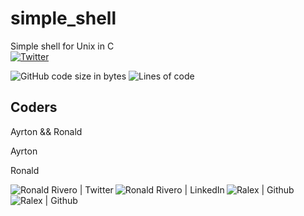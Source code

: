# simple_shell
Simple shell for Unix in C  
[![Twitter](https://img.shields.io/twitter/url?label=share&style=social&url=https%3A%2F%2Fgithub.com%2Fralexrivero%2Fsimple_shell)](https://twitter.com/intent/tweet?text=Wow:&url=https%3A%2F%2Fgithub.com%2Fralexrivero%2Fsimple_shell)

![GitHub code size in bytes](https://img.shields.io/github/languages/code-size/ralexrivero/simple_shell)
![Lines of code](https://img.shields.io/tokei/lines/github/ralexrivero/simple_shell)

## Coders

Ayrton && Ronald

Ayrton



Ronald

<a href="https://twitter.com/ralex_uy" target="_blank">  <img align="left" alt="Ronald Rivero | Twitter" src="https://img.shields.io/twitter/follow/ralex_uy?style=social" /> </a>

<a href="https://www.linkedin.com/in/ronald-rivero/" target="_blank">  <img align="left" alt="Ronald Rivero | LinkedIn" src="https://img.shields.io/badge/LinkedIn-blue?style=social&logo=linkedin" /> </a>

<a href="https://github.com/hippocampus3282/" target="_blank">  <img align="left" src="https://img.shields.io/github/followers/ralexrivero?style=social" alt="Ralex | Github"> </a>

<a href="https://github.com/ralexrivero/" target="_blank">  <img align="left" src="https://img.shields.io/github/followers/hippocampus3282?style=social" alt="Ralex | Github"> </a>